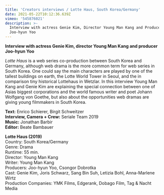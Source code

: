```yaml
---
title: 'Creators interviews / Lotte Haus, South Korea/Germany'
date: 2021-05-22T10:12:36.639Z
vimeo: '545876021'
description: >-
  Interview with actress Genie Kim, Director Young Man Kang and Producer
  Joo-hyun Yoo
---
```

**Interview with actress Genie Kim, director Young Man Kang and producer Joo-hyun Yoo**

_Lotte Haus_ is a web series co-production between South Korea and Germany, although web drama is the more common term for web series in South Korea. One could say the main characters are played by one of the tallest buildings on earth, the Lotte World Tower in Seoul, and the in comparison tiny historical Lottehaus in Wetzlar. In this interview Young Man Kang and Genie Kim are explaining the special connection between one of Asias biggest corporations and the world famous writer and poet Johann Wolfgang von Goethe, but also about the opportunities web dramas are giving young filmmakers in South Korea. 

**Text:** Enrico Schierer, Birgit Schweitzer\
**Interview, Camera + Crew:** Seriale Team 2019\
**Music:** Jonathan Barbir\
**Editor:** Beate Bambauer

**Lotte Haus (2019)**\
Country: South Korea/Germany\
Genre: Drama\
Runtime: 55 min.\
Director: Young Man Kang\
Writer: Young Man Kang\
Producers: Joo-hyun Yoo, Csongor Dobrotka\
Cast: Genie Kim, Joris Schwarz, Sang Bin Suh, Letizia Bohl, Anna-Marlene Wirtz\
Production Companies: YMK Films, Edgerank, Dobago Film, Tag & Nacht Media
